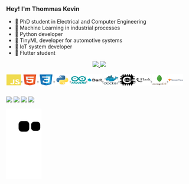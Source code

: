 ### Hey!  I'm Thommas Kevin

- 📘 PhD student in Electrical and Computer Engineering
- 🧠 Machine Learning in industrial processes
- 🤯 Python developer
- 🚗 TinyML developer for automotive systems
- 💠 IoT system developer
- 📱 Flutter student

<div align="center">
  <a href="https://github.com/thommaskevin">
  <img height="200em" src="https://github-readme-stats.vercel.app/api?username=thommaskevin&show_icons=true&theme=dark&include_all_commits=true&count_private=true"/>
  <img height="200em" src="https://github-readme-stats.vercel.app/api/top-langs/?username=thommaskevin&layout=compact&langs_count=7&theme=dark"/>
</div>
  
  
  <div style="display: inline_block"><br>
  <img align="center" alt="Rafa-Js" height="30" width="40" src="https://raw.githubusercontent.com/devicons/devicon/master/icons/javascript/javascript-plain.svg">
  <img align="center" alt="Rafa-HTML" height="30" width="40" src="https://raw.githubusercontent.com/devicons/devicon/master/icons/html5/html5-original.svg">
  <img align="center" alt="Rafa-CSS" height="30" width="40" src="https://raw.githubusercontent.com/devicons/devicon/master/icons/css3/css3-original.svg">
  <img align="center" alt="Rafa-Python" height="30" width="40" src="https://raw.githubusercontent.com/devicons/devicon/master/icons/python/python-original.svg">
  <img align="center" alt="Rafa-Csharp" height="30" width="40" src="https://github.com/thommaskevin/thommaskevin/blob/main/arduino-original-wordmark.svg">
  <img align="center" alt="Rafa-Csharp" height="30" width="40" src="https://github.com/thommaskevin/thommaskevin/blob/main/dart.svg">
    
  <img align="center" alt="Rafa-Docker" height="30" width="40" src="https://github.com/thommaskevin/thommaskevin/blob/main/docker.svg">    
  <img align="center" alt="Rafa-Csharp" height="30" width="40" src="https://github.com/thommaskevin/thommaskevin/blob/main/embe.svg">
  <img align="center" alt="Rafa-Csharp" height="30" width="40" src="https://github.com/thommaskevin/thommaskevin/blob/main/flask.svg">
  <img align="center" alt="Rafa-Csharp" height="30" width="40" src="https://github.com/thommaskevin/thommaskevin/blob/main/mongoDB.svg">
  <img align="center" alt="Rafa-Csharp" height="30" width="40" src="https://github.com/thommaskevin/thommaskevin/blob/main/tensorflow.svg">



</div>
  
  ##
  
<div> 
  <a href="https://www.youtube.com/channel/UC7uazGXaMIE6MNkHg4ll9oA" target="_blank"><img src="https://img.shields.io/badge/YouTube-FF0000?style=for-the-badge&logo=youtube&logoColor=white" target="_blank"></a>
  <a href="https://www.instagram.com/eng.thommaskevin" target="_blank"><img src="https://img.shields.io/badge/-Instagram-%23E4405F?style=for-the-badge&logo=instagram&logoColor=white" target="_blank"></a>
 	<a ></a>
 <a ></a> 
  <a href = "mailto:thommaskevin@gmail.com"><img src="https://img.shields.io/badge/-Gmail-%23333?style=for-the-badge&logo=gmail&logoColor=white" target="_blank"></a>
  <a href="https://www.linkedin.com/in/thommas-kevin-ab9810166/" target="_blank"><img src="https://img.shields.io/badge/-LinkedIn-%230077B5?style=for-the-badge&logo=linkedin&logoColor=white" target="_blank"></a> 
 
  ![Snake animation](https://github.com/rafaballerini/rafaballerini/blob/output/github-contribution-grid-snake.svg)
 
</div>
